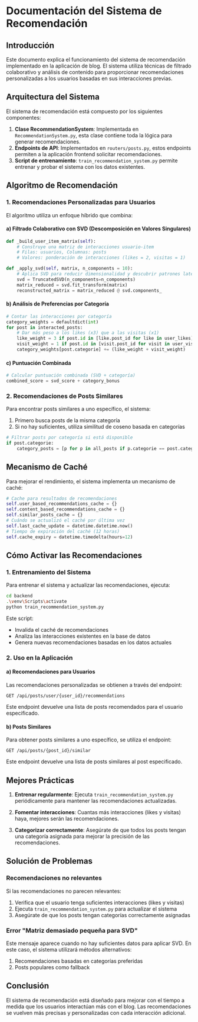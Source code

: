# Documentación del Sistema de Recomendación

## Introducción

Este documento explica el funcionamiento del sistema de recomendación implementado en la aplicación de blog. El sistema utiliza técnicas de filtrado colaborativo y análisis de contenido para proporcionar recomendaciones personalizadas a los usuarios basadas en sus interacciones previas.

## Arquitectura del Sistema

El sistema de recomendación está compuesto por los siguientes componentes:

1. **Clase RecommendationSystem**: Implementada en `RecommendationSystem.py`, esta clase contiene toda la lógica para generar recomendaciones.
2. **Endpoints de API**: Implementados en `routers/posts.py`, estos endpoints permiten a la aplicación frontend solicitar recomendaciones.
3. **Script de entrenamiento**: `train_recommendation_system.py` permite entrenar y probar el sistema con los datos existentes.

## Algoritmo de Recomendación

### 1. Recomendaciones Personalizadas para Usuarios

El algoritmo utiliza un enfoque híbrido que combina:

#### a) Filtrado Colaborativo con SVD (Descomposición en Valores Singulares)

```python
def _build_user_item_matrix(self):
    # Construye una matriz de interacciones usuario-item
    # Filas: usuarios, Columnas: posts
    # Valores: ponderación de interacciones (likes = 2, visitas = 1)
```

```python
def _apply_svd(self, matrix, n_components = 10):
    # Aplica SVD para reducir dimensionalidad y descubrir patrones latentes
    svd = TruncatedSVD(n_components=n_components)
    matrix_reduced = svd.fit_transform(matrix)
    reconstructed_matrix = matrix_reduced @ svd.components_
```

#### b) Análisis de Preferencias por Categoría

```python
# Contar las interacciones por categoría
category_weights = defaultdict(int)
for post in interacted_posts:
    # Dar más peso a los likes (x3) que a las visitas (x1)
    like_weight = 3 if post.id in [like.post_id for like in user_likes] else 0
    visit_weight = 1 if post.id in [visit.post_id for visit in user_visits] else 0
    category_weights[post.categorie] += (like_weight + visit_weight)
```

#### c) Puntuación Combinada

```python
# Calcular puntuación combinada (SVD + categoría)
combined_score = svd_score + category_bonus
```

### 2. Recomendaciones de Posts Similares

Para encontrar posts similares a uno específico, el sistema:

1. Primero busca posts de la misma categoría
2. Si no hay suficientes, utiliza similitud de coseno basada en categorías

```python
# Filtrar posts por categoría si está disponible
if post.categorie:
    category_posts = [p for p in all_posts if p.categorie == post.categorie and p.id != post_id]
```

## Mecanismo de Caché

Para mejorar el rendimiento, el sistema implementa un mecanismo de caché:

```python
# Cache para resultados de recomendaciones
self.user_based_recommendations_cache = {}
self.content_based_recommendations_cache = {}
self.similar_posts_cache = {}
# Cuándo se actualizó el caché por última vez
self.last_cache_update = datetime.datetime.now()
# Tiempo de expiración del caché (12 horas)
self.cache_expiry = datetime.timedelta(hours=12)
```

## Cómo Activar las Recomendaciones

### 1. Entrenamiento del Sistema

Para entrenar el sistema y actualizar las recomendaciones, ejecuta:

```bash
cd backend
.\venv\Scripts\activate
python train_recommendation_system.py
```

Este script:
- Invalida el caché de recomendaciones
- Analiza las interacciones existentes en la base de datos
- Genera nuevas recomendaciones basadas en los datos actuales

### 2. Uso en la Aplicación

#### a) Recomendaciones para Usuarios

Las recomendaciones personalizadas se obtienen a través del endpoint:

```
GET /api/posts/user/{user_id}/recommendations
```

Este endpoint devuelve una lista de posts recomendados para el usuario especificado.

#### b) Posts Similares

Para obtener posts similares a uno específico, se utiliza el endpoint:

```
GET /api/posts/{post_id}/similar
```

Este endpoint devuelve una lista de posts similares al post especificado.

## Mejores Prácticas

1. **Entrenar regularmente**: Ejecuta `train_recommendation_system.py` periódicamente para mantener las recomendaciones actualizadas.

2. **Fomentar interacciones**: Cuantas más interacciones (likes y visitas) haya, mejores serán las recomendaciones.

3. **Categorizar correctamente**: Asegúrate de que todos los posts tengan una categoría asignada para mejorar la precisión de las recomendaciones.

## Solución de Problemas

### Recomendaciones no relevantes

Si las recomendaciones no parecen relevantes:

1. Verifica que el usuario tenga suficientes interacciones (likes y visitas)
2. Ejecuta `train_recommendation_system.py` para actualizar el sistema
3. Asegúrate de que los posts tengan categorías correctamente asignadas

### Error "Matriz demasiado pequeña para SVD"

Este mensaje aparece cuando no hay suficientes datos para aplicar SVD. En este caso, el sistema utilizará métodos alternativos:

1. Recomendaciones basadas en categorías preferidas
2. Posts populares como fallback

## Conclusión

El sistema de recomendación está diseñado para mejorar con el tiempo a medida que los usuarios interactúan más con el blog. Las recomendaciones se vuelven más precisas y personalizadas con cada interacción adicional.
